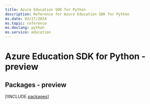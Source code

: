 ```yaml
---
title: Azure Education SDK for Python
description: Reference for Azure Education SDK for Python
ms.date: 03/27/2024
ms.topic: reference
ms.devlang: python
ms.service: education
---
```

# Azure Education SDK for Python - preview
## Packages - preview
[!INCLUDE [packages](education-index.md)]
